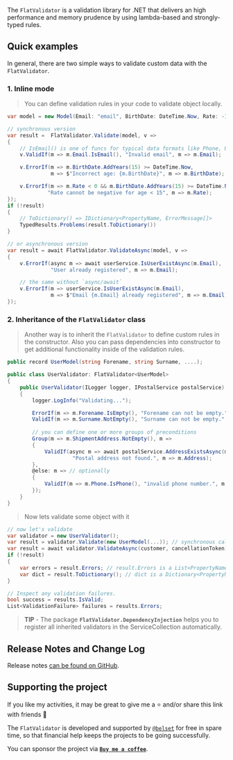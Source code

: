 ﻿The `FlatValidator` is a validation library for .NET that delivers an high performance and memory prudence by using lambda-based and strongly-typed rules.

## Quick examples

In general, there are two simple ways to validate custom data with the `FlatValidator`.

### 1. Inline mode

> You can define validation rules in your code to validate object locally.

```c#
var model = new Model(Email: "email", BirthDate: DateTime.Now, Rate: -100);

// synchronous version
var result =  FlatValidator.Validate(model, v =>
{
    // IsEmail() is one of funcs for typical data formats like Phone, Url, CreditCard, etc.
    v.ValidIf(m => m.Email.IsEmail(), "Invalid email", m => m.Email);

    v.ErrorIf(m => m.BirthDate.AddYears(15) >= DateTime.Now, 
              m => $"Incorrect age: {m.BirthDate}", m => m.BirthDate);

    v.ErrorIf(m => m.Rate < 0 && m.BirthDate.AddYears(15) >= DateTime.Now, 
             "Rate cannot be negative for age < 15", m => m.Rate);
});
if (!result) 
{
    // ToDictionary() => IDictionary<PropertyName, ErrorMessage[]>
    TypedResults.Problems(result.ToDictionary()) 
}

// or asynchronous version
var result = await FlatValidator.ValidateAsync(model, v => 
{
    v.ErrorIf(async m => await userService.IsUserExistAsync(m.Email),
              "User already registered", m => m.Email);

    // the same without `async/await`
    v.ErrorIf(m => userService.IsUserExistAsync(m.Email),
              m => $"Email {m.Email} already registered", m => m.Email);
});
```

### 2. Inheritance of the `FlatValidator` class

> Another way is to inherit the `FlatValidator` to define custom rules in the constructor. 
Also you can pass dependencies into constructor to get additional functionality inside of the validation rules.

```c#
public record UserModel(string Forename, string Surname, ....);

public class UserValidator: FlatValidator<UserModel> 
{
    public UserValidator(ILogger logger, IPostalService postalService) 
    {
        logger.LogInfo("Validating...");

        ErrorIf(m => m.Forename.IsEmpty(), "Forename can not be empty.", m => m.Forename);
        ValidIf(m => m.Surname.NotEmpty(), "Surname can not be empty.", m => m.Surname);
        
        // you can define one or more groups of preconditions
        Group(m => m.ShipmentAddress.NotEmpty(), m =>
        {
            ValidIf(async m => await postalService.AddressExistsAsync(m.Address),
                     "Postal address not found.", m => m.Address);
        },
        @else: m => // optionally
        {
            ValidIf(m => m.Phone.IsPhone(), "invalid phone number.", m => m.Phone);
        });
    }
}
```
> Now lets validate some object with it
```c#
// now let's validate
var validator = new UserValidator();
var result = validator.Validate(new UserModel(...)); // synchronous call of your UserValidator
var result = await validator.ValidateAsync(customer, cancellationToken); // the same asynchronously
if (!result)
{
    var errors = result.Errors; // result.Errors is a List<PropertyName, error, Tag>
    var dict = result.ToDictionary(); // dict is a Dictionary<PropertyName, ErrorMessage[]>
}

// Inspect any validation failures.
bool success = results.IsValid;
List<ValidationFailure> failures = results.Errors;
```

> **TIP** -
> The package **`FlatValidator.DependencyInjection`** helps you to register all inherited validators in the ServiceCollection automatically.



## Release Notes and Change Log

Release notes [can be found on GitHub](https://github.com/belset/FlatValidator/blob/main/CHANGELOG.md).



## Supporting the project

If you like my activities, it may be great to give me a ⭐ and/or share this link with friends 🤗

The `FlatValidator` is developed and supported by [`@belset`](https://github.com/belset) for free in spare time, so that financial help keeps the projects to be going successfully.

 You can sponsor the project via [**`Buy me a coffee`**](https://www.buymeacoffee.com/belset).
